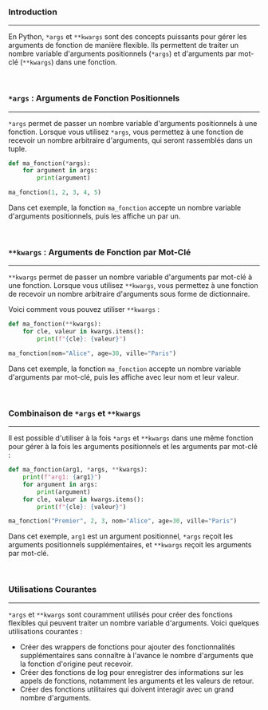 ### Introduction

---

En Python, `*args` et `**kwargs` sont des concepts puissants pour gérer les arguments de fonction de manière flexible. Ils permettent de traiter un nombre variable d'arguments positionnels (`*args`) et d'arguments par mot-clé (`**kwargs`) dans une fonction.

<br>

### `*args` : Arguments de Fonction Positionnels

---

`*args` permet de passer un nombre variable d'arguments positionnels à une fonction. Lorsque vous utilisez `*args`, vous permettez à une fonction de recevoir un nombre arbitraire d'arguments, qui seront rassemblés dans un tuple.

```python
def ma_fonction(*args):
    for argument in args:
        print(argument)

ma_fonction(1, 2, 3, 4, 5)
```

Dans cet exemple, la fonction `ma_fonction` accepte un nombre variable d'arguments positionnels, puis les affiche un par un.

<br>

### `**kwargs` : Arguments de Fonction par Mot-Clé

---

`**kwargs` permet de passer un nombre variable d'arguments par mot-clé à une fonction. Lorsque vous utilisez `**kwargs`, vous permettez à une fonction de recevoir un nombre arbitraire d'arguments sous forme de dictionnaire.

Voici comment vous pouvez utiliser `**kwargs` :

```python
def ma_fonction(**kwargs):
    for cle, valeur in kwargs.items():
        print(f"{cle}: {valeur}")

ma_fonction(nom="Alice", age=30, ville="Paris")
```

Dans cet exemple, la fonction `ma_fonction` accepte un nombre variable d'arguments par mot-clé, puis les affiche avec leur nom et leur valeur.

<br>

### Combinaison de `*args` et `**kwargs`

---

Il est possible d'utiliser à la fois `*args` et `**kwargs` dans une même fonction pour gérer à la fois les arguments positionnels et les arguments par mot-clé :

```python
def ma_fonction(arg1, *args, **kwargs):
    print(f"arg1: {arg1}")
    for argument in args:
        print(argument)
    for cle, valeur in kwargs.items():
        print(f"{cle}: {valeur}")

ma_fonction("Premier", 2, 3, nom="Alice", age=30, ville="Paris")
```

Dans cet exemple, `arg1` est un argument positionnel, `*args` reçoit les arguments positionnels supplémentaires, et `**kwargs` reçoit les arguments par mot-clé.

<br>

### Utilisations Courantes

---

`*args` et `**kwargs` sont couramment utilisés pour créer des fonctions flexibles qui peuvent traiter un nombre variable d'arguments. Voici quelques utilisations courantes :

- Créer des wrappers de fonctions pour ajouter des fonctionnalités supplémentaires sans connaître à l'avance le nombre d'arguments que la fonction d'origine peut recevoir.
- Créer des fonctions de log pour enregistrer des informations sur les appels de fonctions, notamment les arguments et les valeurs de retour.
- Créer des fonctions utilitaires qui doivent interagir avec un grand nombre d'arguments.